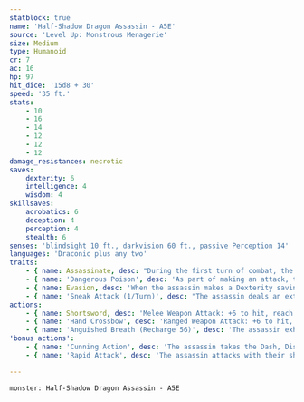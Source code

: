 ```yaml
---
statblock: true
name: 'Half-Shadow Dragon Assassin - A5E'
source: 'Level Up: Monstrous Menagerie'
size: Medium
type: Humanoid
cr: 7
ac: 16
hp: 97
hit_dice: '15d8 + 30'
speed: '35 ft.'
stats:
    - 10
    - 16
    - 14
    - 12
    - 12
    - 12
damage_resistances: necrotic
saves:
    dexterity: 6
    intelligence: 4
    wisdom: 4
skillsaves:
    acrobatics: 6
    deception: 4
    perception: 4
    stealth: 6
senses: 'blindsight 10 ft., darkvision 60 ft., passive Perception 14'
languages: 'Draconic plus any two'
traits:
    - { name: Assassinate, desc: "During the first turn of combat, the assassin has advantage on attack rolls against any creature that hasn't acted. On a successful hit, each creature of the assassin's choice that can see the assassin's attack is rattled until the end of the assassin's next turn." }
    - { name: 'Dangerous Poison', desc: 'As part of making an attack, the assassin can apply a dangerous poison to their weapon (included below). The assassin carries 3 doses of this poison. A single dose can coat one melee weapon or up to 5 pieces of ammunition.' }
    - { name: Evasion, desc: 'When the assassin makes a Dexterity saving throw against an effect that deals half damage on a success, they take no damage on a success and half damage on a failure.' }
    - { name: 'Sneak Attack (1/Turn)', desc: "The assassin deals an extra 21 (6d6) damage when they hit with a weapon attack while they have advantage on the attack, or when the assassin's target is within 5 feet of an ally of the assassin while the assassin doesn't have disadvantage on the attack." }
actions:
    - { name: Shortsword, desc: 'Melee Weapon Attack: +6 to hit, reach 5 ft., one target. Hit: 6 (1d6 + 3) piercing damage plus 10 (3d6) poison damage.' }
    - { name: 'Hand Crossbow', desc: 'Ranged Weapon Attack: +6 to hit, range 30/120 ft., one target. Hit: 6 (1d6 + 3) piercing damage plus 10 (3d6) poison damage.' }
    - { name: 'Anguished Breath (Recharge 56)', desc: 'The assassin exhales a shadowy maelstrom of anguish in a 15-foot cone. Each creature in that area makes a DC 12 Wisdom saving throw, taking 22 (4d8) necrotic damage on a failed save or half damage on a success.' }
'bonus actions':
    - { name: 'Cunning Action', desc: 'The assassin takes the Dash, Disengage, Hide, or Use an Object action.' }
    - { name: 'Rapid Attack', desc: 'The assassin attacks with their shortsword.' }

---
```

```statblock
monster: Half-Shadow Dragon Assassin - A5E
```
